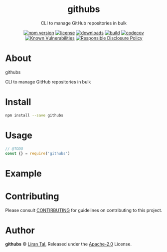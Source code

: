 <p align="center"><h1 align="center">
  githubs
</h1>

<p align="center">
  CLI to manage GitHub repositories in bulk
</p>

<p align="center">
  <a href="https://www.npmjs.org/package/githubs"><img src="https://badgen.net/npm/v/githubs" alt="npm version"/></a>
  <a href="https://www.npmjs.org/package/githubs"><img src="https://badgen.net/npm/license/githubs" alt="license"/></a>
  <a href="https://www.npmjs.org/package/githubs"><img src="https://badgen.net/npm/dt/githubs" alt="downloads"/></a>
  <a href="https://travis-ci.org/lirantal/githubs"><img src="https://badgen.net/travis/lirantal/githubs" alt="build"/></a>
  <a href="https://codecov.io/gh/lirantal/githubs"><img src="https://badgen.net/codecov/c/github/lirantal/githubs" alt="codecov"/></a>
  <a href="https://snyk.io/test/github/lirantal/githubs"><img src="https://snyk.io/test/github/lirantal/githubs/badge.svg" alt="Known Vulnerabilities"/></a>
  <a href="./SECURITY.md"><img src="https://img.shields.io/badge/Security-Responsible%20Disclosure-yellow.svg" alt="Responsible Disclosure Policy" /></a>
</p>

# About

githubs

CLI to manage GitHub repositories in bulk

# Install

```bash
npm install --save githubs
```

# Usage

```js
// @TODO
const {} = require('githubs')
```

# Example

<!-- TODO -->

# Contributing

Please consult [CONTIRBUTING](./CONTRIBUTING.md) for guidelines on contributing to this project.

# Author

**githubs** © [Liran Tal](https://github.com/lirantal), Released under the [Apache-2.0](./LICENSE) License.
